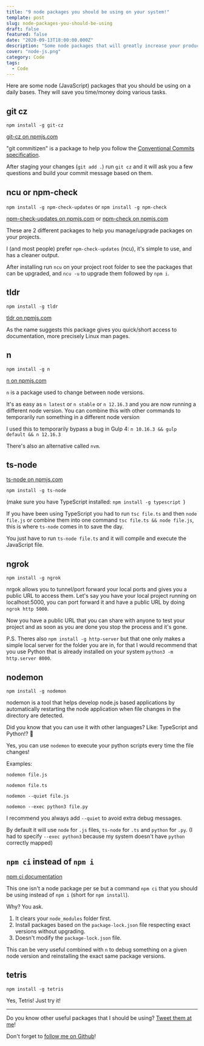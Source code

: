 ```yaml
---
title: "9 node packages you should be using on your system!"
template: post
slug: node-packages-you-should-be-using
draft: false
featured: false
date: "2020-09-13T18:00:00.000Z"
description: "Some node packages that will greatly increase your productivity and life quality!"
cover: "node-js.png"
category: Code
tags:
  - Code
---
```


Here are some node (JavaScript) packages that you should be using on a daily bases. They will save you time/money doing various tasks.

## git cz

`npm install -g git-cz`

[git-cz on npmjs.com](https://www.npmjs.com/package/git-cz)

"git commitizen" is a package to help you follow the [Conventional Commits specification](https://www.conventionalcommits.org/en/v1.0.0/).

After staging your changes (`git add .`) run `git cz` and it will ask you a few questions and build your commit message based on them.

## ncu or npm-check

`npm install -g npm-check-updates` or `npm install -g npm-check`

[npm-check-updates on npmjs.com](https://www.npmjs.com/package/npm-check-updates) or [npm-check on npmjs.com](https://www.npmjs.com/package/npm-check)

These are 2 different packages to help you manage/upgrade packages on your projects.

I (and most people) prefer `npm-check-updates` (ncu), it's simple to use, and has a cleaner output.

After installing run `ncu` on your project root folder to see the packages that can be upgraded, and `ncu -u` to upgrade them followed by `npm i`.

## tldr

`npm install -g tldr`

[tldr on npmjs.com](https://www.npmjs.com/package/tldr)

As the name suggests this package gives you quick/short access to documentation, more precisely Linux man pages.

## n

`npm install -g n`

[n on npmjs.com](https://www.npmjs.com/package/n)

`n` is a package used to change between node versions.

It's as easy as `n latest` or `n stable` or `n 12.16.3` and you are now running a different node version. You can combine this with other commands to temporarily run something in a different node version

I used this to temporarily bypass a bug in Gulp 4: `n 10.16.3 && gulp default && n 12.16.3`

There's also an alternative called `nvm`.

## ts-node

[ts-node on npmjs.com](https://www.npmjs.com/package/ts-node)

`npm install -g ts-node`

(make sure you have TypeScript installed: `npm install -g typescript `)

If you have been using TypeScript you had to run `tsc file.ts` and then `node file.js` or combine them into one command `tsc file.ts && node file.js`, this is where `ts-node` comes in to save the day.

You just have to run `ts-node file.ts` and it will compile and execute the JavaScript file.

## ngrok

`npm install -g ngrok `

nrgok allows you to tunnel/port forward your local ports and gives you a public URL to access them.
Let's say you have your local project running on localhost:5000, you can port forward it and have a public URL by doing `ngrok http 5000`.

Now you have a public URL that you can share with anyone to test your project and as soon as you are done you stop the process and it's gone.

P.S. Theres also `npm install -g http-server` but that one only makes a simple local server for the folder you are in, for that I would recommend that you use Python that is already installed on your system `python3 -m http.server 8000`.

## nodemon

`npm install -g nodemon`

nodemon is a tool that helps develop node.js based applications by automatically restarting the node application when file changes in the directory are detected.

Did you know that you can use it with other languages? Like: TypeScript and Python!? 🤯

Yes, you can use `nodemon` to execute your python scripts every time the file changes!

Examples:

`nodemon file.js`

`nodemon file.ts`

`nodemon --quiet file.js`

`nodemon --exec python3 file.py`

I recommend you always add `--quiet` to avoid extra debug messages.

By default it will use `node` for `.js` files, `ts-node` for `.ts` and `python` for `.py`. (I had to specify `--exec python3` because my system doesn't have `python` correctly mapped)

## `npm ci` instead of `npm i`

[npm ci documentation](https://docs.npmjs.com/cli/ci.html)

This one isn't a node package per se but a command `npm ci` that you should be using instead of `npm i` (short for `npm install`).

Why? You ask.

1. It clears your `node_modules` folder first.
2. Install packages based on the `package-lock.json` file respecting exact versions without upgrading.
3. Doesn't modify the `package-lock.json` file.

This can be very useful combined with `n` to debug something on a given node version and reinstalling the exact same package versions.

## tetris

`npm install -g tetris`

Yes, Tetris! Just try it!

---

Do you know other useful packages that I should be using? [Tweet them at me](https://twitter.com/rodrigograca31)!

Don't forget to [follow me on Github](https://github.com/rodrigograca31)!
